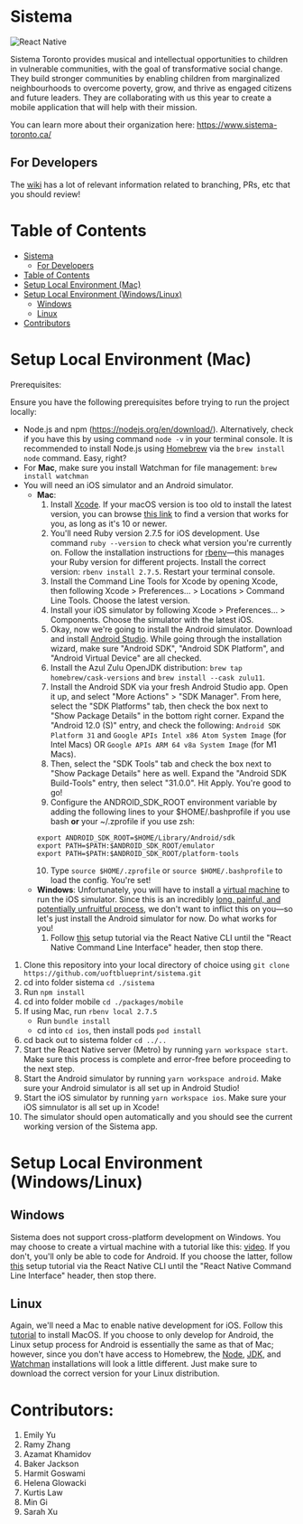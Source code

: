 # Sistema

![React Native](https://img.shields.io/badge/react_native-%2320232a.svg?style=for-the-badge&logo=react&logoColor=%2361DAFB)

Sistema Toronto provides musical and intellectual opportunities to children in vulnerable communities, with the goal of transformative social change. They build stronger communities by enabling children from marginalized neighbourhoods to overcome poverty, grow, and thrive as engaged citizens and future leaders. They are collaborating with us this year to create a mobile application that will help with their mission.

You can learn more about their organization here: https://www.sistema-toronto.ca/

## For Developers

The [wiki](https://github.com/uoftblueprint/sistema/wiki) has a lot of relevant information related to branching, PRs, etc that you should review!

# Table of Contents
- [Sistema](#sistema)
  - [For Developers](#for-developers)
- [Table of Contents](#table-of-contents)
- [Setup Local Environment (Mac)](#setup-local-environment-mac)
- [Setup Local Environment (Windows/Linux)](#setup-local-environment-windowslinux)
  - [Windows](#windows)
  - [Linux](#linux)
- [Contributors](#contributors)

<a name="setup-mac"></a>
# Setup Local Environment (Mac)

Prerequisites:

Ensure you have the following prerequisites before trying to run the project locally:
- Node.js and npm (https://nodejs.org/en/download/). Alternatively, check if you have this by using command ```node -v``` in your terminal console. It is recommended to install Node.js using [Homebrew](https://brew.sh/) via the ```brew install node``` command. Easy, right?
- For **Mac**, make sure you install Watchman for file management: ```brew install watchman```
- You will need an iOS simulator and an Android simulator.
    - **Mac**:
        1. Install [Xcode](https://apps.apple.com/ca/app/xcode/id497799835?mt=12). If your macOS version is too old to install the latest version, you can browse [this link](https://developer.apple.com/download/all/?q=xcode) to find a version that works for you, as long as it's 10 or newer.
        2. You'll need Ruby version 2.7.5 for iOS development. Use command ```ruby --version``` to check what version you're currently on. Follow the installation instructions for [rbenv](https://github.com/rbenv/rbenv)—this manages your Ruby version for different projects. Install the correct version: ```rbenv install 2.7.5```. Restart your terminal console.
        3. Install the Command Line Tools for Xcode by opening Xcode, then following Xcode > Preferences... > Locations > Command Line Tools. Choose the latest version.
        4. Install your iOS simulator by following Xcode > Preferences... > Components. Choose the simulator with the latest iOS.
        5. Okay, now we're going to install the Android simulator. Download and install [Android Studio](https://developer.android.com/studio/index.html). While going through the installation wizard, make sure "Android SDK", "Android SDK Platform", and "Android Virtual Device" are all checked.
        6. Install the Azul Zulu OpenJDK distribution: ```brew tap homebrew/cask-versions``` and ```brew install --cask zulu11```.
        7. Install the Android SDK via your fresh Android Studio app. Open it up, and select "More Actions" > "SDK Manager". From here, select the "SDK Platforms" tab, then check the box next to "Show Package Details" in the bottom right corner. Expand the "Android 12.0 (S)" entry, and check the following: ```Android SDK Platform 31``` and ```Google APIs Intel x86 Atom System Image``` (for Intel Macs) OR ```Google APIs ARM 64 v8a System Image``` (for M1 Macs).
        8. Then, select the "SDK Tools" tab and check the box next to "Show Package Details" here as well. Expand the "Android SDK Build-Tools" entry, then select "31.0.0". Hit Apply. You're good to go!
        9. Configure the ANDROID_SDK_ROOT environment variable by adding the following lines to your $HOME/.bashprofile if you use bash __or__ your ~/.zprofile if you use zsh:
        ```
        export ANDROID_SDK_ROOT=$HOME/Library/Android/sdk
        export PATH=$PATH:$ANDROID_SDK_ROOT/emulator
        export PATH=$PATH:$ANDROID_SDK_ROOT/platform-tools
        ```
        10. Type ```source $HOME/.zprofile``` or ```source $HOME/.bashprofile``` to load the config. You're set!
    - **Windows**: Unfortunately, you will have to install a [virtual machine](https://www.makeuseof.com/tag/macos-windows-10-virtual-machine/) to run the iOS simulator. Since this is an incredibly [long, painful, and potentially unfruitful process](https://www.reddit.com/r/hackintosh/), we don't want to inflict this on you—so let's just install the Android simulator for now. Do what works for you!
        1. Follow [this](https://reactnative.dev/docs/environment-setup) setup tutorial via the React Native CLI until the "React Native Command Line Interface" header, then stop there.

1. Clone this repository into your local directory of choice using ```git clone https://github.com/uoftblueprint/sistema.git```
2. cd into folder sistema ```cd ./sistema```
3. Run ```npm install```
4. cd into folder mobile ```cd ./packages/mobile```
5. If using Mac, run ```rbenv local 2.7.5```
    - Run ```bundle install```
    - cd into ```cd ios```, then install pods ```pod install```
6. cd back out to sistema folder ```cd ../..```
7. Start the React Native server (Metro) by running ```yarn workspace start```. Make sure this process is complete and error-free before proceeding to the next step.
8. Start the Android simulator by running ```yarn workspace android```. Make sure your Android simulator is all set up in Android Studio!
9. Start the iOS simulator by running ```yarn workspace ios```. Make sure your iOS simnulator is all set up in Xcode!
9. The simulator should open automatically and you should see the current working version of the Sistema app.

<a name="setup-windows-linux"></a>
# Setup Local Environment (Windows/Linux)

## Windows
Sistema does not support cross-platform development on Windows. You may choose to create a virtual machine with a tutorial like this: [video](https://www.youtube.com/watch?v=Q55e2Tz-818). If you don't, you'll only be able to code for Android.
If you choose the latter, follow [this](https://reactnative.dev/docs/environment-setup) setup tutorial via the React Native CLI until the "React Native Command Line Interface" header, then stop there.

## Linux
Again, we'll need a Mac to enable native development for iOS. Follow this [tutorial](https://www.youtube.com/watch?v=c30RLycIpVY) to install MacOS.
If you choose to only develop for Android, the Linux setup process for Android is essentially the same as that of Mac; however, since you don't have access to Homebrew, the [Node](https://nodejs.org/en/download/package-manager/), [JDK](http://openjdk.java.net/), and [Watchman](https://facebook.github.io/watchman/docs/install/#buildinstall) installations will look a little different. Just make sure to download the correct version for your Linux distribution.

# Contributors:
1. Emily Yu
2. Ramy Zhang
3. Azamat Khamidov
4. Baker Jackson
5. Harmit Goswami
6. Helena Glowacki
7. Kurtis Law
8. Min Gi
9. Sarah Xu
